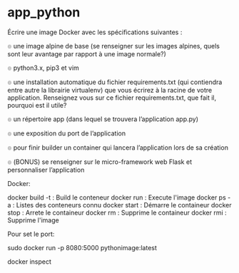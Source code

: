 # app_python

Écrire une image Docker avec les spécifications suivantes :

๏ une image alpine de base (se renseigner sur les images alpines, quels sont leur
avantage par rapport à une image normale?)

๏ python3.x, pip3 et vim

๏ une installation automatique du fichier requirements.txt (qui contiendra entre autre la
librairie virtualenv) que vous écrirez à la racine de votre application. Renseignez vous
sur ce fichier requirements.txt, que fait il, pourquoi est il utile?

๏ un répertoire app (dans lequel se trouvera l’application app.py)

๏ une exposition du port de l’application

๏ pour finir builder un container qui lancera l’application lors de sa création

๏ (BONUS) se renseigner sur le micro-framework web Flask et personnaliser
l’application


Docker:

docker build <pathFolder> -t <imageName> : Build le conteneur
docker run <imageName> : Execute l'image 
docker ps -a : Listes des conteneurs connu
docker start <containerName> : Démarre le containeur
docker stop <containerName> : Arrete le containeur
docker rm <containerName> : Supprime le containeur
docker rmi <imageName> : Supprime l'image 


Pour set le port:

sudo docker run -p 8080:5000 pythonimage:latest

docker inspect <containerName>